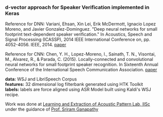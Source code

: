 ### d-vector approach for Speaker Verification implemented in Keras  


Reference for DNN:
Variani, Ehsan, Xin Lei, Erik McDermott, Ignacio Lopez Moreno, and Javier Gonzalez-Dominguez. "Deep neural networks for small footprint text-dependent speaker verification." In Acoustics, Speech and Signal Processing (ICASSP), 2014 IEEE International Conference on, pp. 4052-4056. IEEE, 2014. [paper](https://static.googleusercontent.com/media/research.google.com/en//pubs/archive/41939.pdf)

Reference for CNN:
Chen, Y. H., Lopez-Moreno, I., Sainath, T. N., Visontai, M., Alvarez, R., & Parada, C. (2015). Locally-connected and convolutional neural networks for small footprint speaker recognition. In Sixteenth Annual Conference of the International Speech Communication Association. [paper](https://pdfs.semanticscholar.org/ef8d/6c4c65a9a227f63f857fcb789db4202f2180.pdf)


__data:__ WSJ and LibriSpeech Corpus  
__features:__ 32 dimensional log filterbank generated using HTK Toolkit  
__labels:__ labels are force aligned using ASR Model built using Kaldi's WSJ recipe.  


Work was done at [Learning and Extraction of Acoustic Pattern Lab, IISc](http://leap.ee.iisc.ac.in) under the guidance of [Prof. Sriram Ganapathy](http://leap.ee.iisc.ac.in/sriram)
